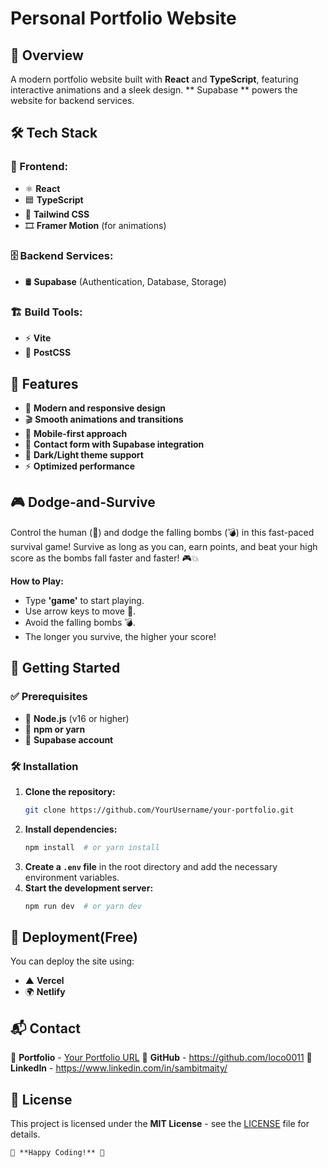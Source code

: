 # Personal Portfolio Website

## 🌟 Overview
A modern portfolio website built with **React** and **TypeScript**, featuring interactive animations and a sleek design. ** Supabase ** powers the website for backend services.

## 🛠️ Tech Stack
### 🎨 Frontend:
- ⚛️ **React**
- 🟦 **TypeScript**
- 🎨 **Tailwind CSS**
- 🎞 **Framer Motion** (for animations)

### 🗄 Backend Services:
- 🛢 **Supabase** (Authentication, Database, Storage)

### 🏗 Build Tools:
- ⚡ **Vite**
- 🎨 **PostCSS**

## 🚀 Features
- 🌟 **Modern and responsive design**
- 🎬 **Smooth animations and transitions**
- 📱 **Mobile-first approach**
- 🔐 **Contact form with Supabase integration**
- 🌙 **Dark/Light theme support**
- ⚡ **Optimized performance**

## 🎮 Dodge-and-Survive
Control the human (🧑) and dodge the falling bombs (💣) in this fast-paced survival game! Survive as long as you can, earn points, and beat your high score as the bombs fall faster and faster! 🎮💥

**How to Play:**
- Type **'game'** to start playing.
- Use arrow keys to move 🧑.
- Avoid the falling bombs 💣.
- The longer you survive, the higher your score!

## 🏁 Getting Started
### ✅ Prerequisites
- 📌 **Node.js** (v16 or higher)
- 📌 **npm or yarn**
- 📌 **Supabase account**

### 🛠 Installation
1. **Clone the repository:**
   ```sh
   git clone https://github.com/YourUsername/your-portfolio.git
   ```
2. **Install dependencies:**
   ```sh
   npm install  # or yarn install
   ```
3. **Create a `.env` file** in the root directory and add the necessary environment variables.
4. **Start the development server:**
   ```sh
   npm run dev  # or yarn dev
   ```

## 🚀 Deployment(Free)
You can deploy the site using:
- ▲ **Vercel**
- 🌍 **Netlify**

## 📬 Contact
📌 **Portfolio** - [Your Portfolio URL](#)
📌 **GitHub** - https://github.com/loco0011
📌 **LinkedIn** - https://www.linkedin.com/in/sambitmaity/

## 📜 License
This project is licensed under the **MIT License** - see the [LICENSE](LICENSE) file for details.

```
🎉 **Happy Coding!** 🚀

